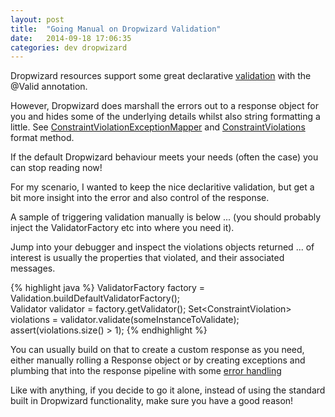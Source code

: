 ```yaml
---
layout: post
title:  "Going Manual on Dropwizard Validation"
date:   2014-09-18 17:06:35
categories: dev dropwizard
---
```


Dropwizard resources support some great declarative [validation][dwvalidation] with the @Valid annotation. 

However, Dropwizard does marshall the errors out to a response object for you and hides some of the underlying details whilst also string formatting a little.
See [ConstraintViolationExceptionMapper][dwConstraintViolationExceptionMapper] and [ConstraintViolations][dwConstraintViolations] format method.

If the default Dropwizard behaviour meets your needs (often the case) you can stop reading now!

For my scenario, I wanted to keep the nice declaritive validation, but get a bit more insight into the error and also control of the response. 

A sample of triggering validation manually is below ... (you should probably inject the ValidatorFactory etc into where you need it).

Jump into your debugger and inspect the violations objects returned ... of interest is usually the properties that violated, and their associated messages. 

{% highlight java %}
		ValidatorFactory factory = Validation.buildDefaultValidatorFactory();	
        Validator validator = factory.getValidator();
        Set<ConstraintViolation<SomeObjectToValidateType>> violations = validator.validate(someInstanceToValidate);
        assert(violations.size() > 1);
{% endhighlight %}

You can usually build on that to create a custom response as you need, either manually rolling a Response object or by creating exceptions and plumbing that into the response pipeline with some [error handling][dwerrorhandling]

Like with anything, if you decide to go it alone, instead of using the standard built in Dropwizard functionality, make sure you have a good reason!

[dwvalidation]:      http://dropwizard.io/manual/core.html#validation
[dwerrorhandling]: https://dropwizard.github.io/dropwizard/manual/core.html#error-handling
[dwConstraintViolationExceptionMapper]: https://github.com/dropwizard/dropwizard/blob/master/dropwizard-jersey/src/main/java/io/dropwizard/jersey/validation/ConstraintViolationExceptionMapper.java
[dwConstraintViolations]: https://github.com/dropwizard/dropwizard/blob/2655ac703a0f6ddb4eae933a74dae3d12fde287f/dropwizard-validation/src/main/java/io/dropwizard/validation/ConstraintViolations.java
